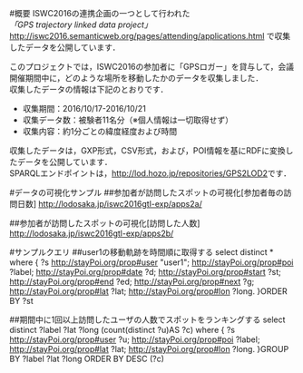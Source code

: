 #概要
ISWC2016の連携企画の一つとして行われた  
*「GPS trajectory linked data project」*
<http://iswc2016.semanticweb.org/pages/attending/applications.html>
で収集したデータを公開しています．

このプロジェクトでは，ISWC2016の参加者に「GPSロガー」を貸与して，会議開催期間中に，どのような場所を移動したかのデータを収集しました．  
収集したデータの情報は下記のとおりです．
* 収集期間：2016/10/17-2016/10/21
* 収集データ数：被験者11名分（※個人情報は一切取得せず）
* 収集内容：約1分ごとの緯度経度および時間

収集したデータは，GXP形式，CSV形式，および，POI情報を基にRDFに変換したデータを公開しています．  
SPARQLエンドポイントは，<http://lod.hozo.jp/repositories/GPS2LOD2>です．

#データの可視化サンプル
##参加者が訪問したスポットの可視化[参加者毎の訪問日数]
<http://lodosaka.jp/iswc2016gtl-exp/apps2a/>

##参加者が訪問したスポットの可視化[訪問した人数]
<http://lodosaka.jp/iswc2016gtl-exp/apps2b/>


#サンプルクエリ
##user1の移動軌跡を時間順に取得する
    select distinct * where {
      ?s <http://stayPoi.org/prop#user> "user1";
      <http://stayPoi.org/prop#poi> ?label;
      <http://stayPoi.org/prop#date> ?d;
      <http://stayPoi.org/prop#start> ?st;
      <http://stayPoi.org/prop#end> ?ed;
      <http://stayPoi.org/prop#next> ?g;
      <http://stayPoi.org/prop#lat> ?lat;
      <http://stayPoi.org/prop#lon> ?long.
    }ORDER BY ?st

##期間中に1回以上訪問したユーザの人数でスポットをランキングする
    select  distinct ?label ?lat ?long (count(distinct ?u)AS ?c) where {
      ?s <http://stayPoi.org/prop#user> ?u;
      <http://stayPoi.org/prop#poi> ?label;
      <http://stayPoi.org/prop#lat> ?lat;
      <http://stayPoi.org/prop#lon> ?long.
    }GROUP BY ?label ?lat ?long
    ORDER BY DESC (?c)
